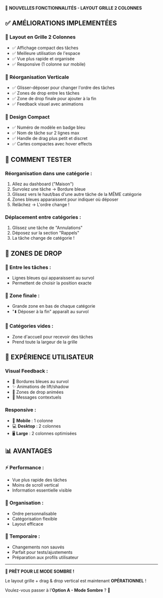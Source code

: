 🎯 **NOUVELLES FONCTIONNALITÉS - LAYOUT GRILLE 2 COLONNES**

## ✅ AMÉLIORATIONS IMPLEMENTÉES

### 📱 **Layout en Grille 2 Colonnes**
- ✅ Affichage compact des tâches
- ✅ Meilleure utilisation de l'espace
- ✅ Vue plus rapide et organisée
- ✅ Responsive (1 colonne sur mobile)

### 🔄 **Réorganisation Verticale**
- ✅ Glisser-déposer pour changer l'ordre des tâches
- ✅ Zones de drop entre les tâches
- ✅ Zone de drop finale pour ajouter à la fin
- ✅ Feedback visuel avec animations

### 🎨 **Design Compact**
- ✅ Numéro de modèle en badge bleu
- ✅ Nom de tâche sur 2 lignes max
- ✅ Handle de drag plus petit et discret
- ✅ Cartes compactes avec hover effects

## 🧪 COMMENT TESTER

### **Réorganisation dans une catégorie :**
1. Allez au dashboard ("Maison")
2. Survolez une tâche → Bordure bleue
3. Glissez vers le haut/bas d'une autre tâche de la MÊME catégorie
4. Zones bleues apparaissent pour indiquer où déposer
5. Relâchez → L'ordre change !

### **Déplacement entre catégories :**
1. Glissez une tâche de "Annulations"
2. Déposez sur la section "Rappels" 
3. La tâche change de catégorie !

## 🎯 ZONES DE DROP

### **📍 Entre les tâches :**
- Lignes bleues qui apparaissent au survol
- Permettent de choisir la position exacte

### **📍 Zone finale :**
- Grande zone en bas de chaque catégorie
- "⬇️ Déposer à la fin" apparaît au survol

### **📍 Catégories vides :**
- Zone d'accueil pour recevoir des tâches
- Prend toute la largeur de la grille

## 🎨 EXPÉRIENCE UTILISATEUR

### **Visual Feedback :**
- 🔵 Bordures bleues au survol
- ✨ Animations de lift/shadow
- 📍 Zones de drop animées
- 🎯 Messages contextuels

### **Responsive :**
- 📱 **Mobile** : 1 colonne
- 💻 **Desktop** : 2 colonnes
- 🖥️ **Large** : 2 colonnes optimisées

## 📊 AVANTAGES

### **⚡ Performance :**
- Vue plus rapide des tâches
- Moins de scroll vertical
- Information essentielle visible

### **🎯 Organisation :**
- Ordre personnalisable
- Catégorisation flexible
- Layout efficace

### **💾 Temporaire :**
- Changements non sauvés
- Parfait pour tests/ajustements
- Préparation aux profils utilisateur

---

**🌙 PRÊT POUR LE MODE SOMBRE !**

Le layout grille + drag & drop vertical est maintenant **OPÉRATIONNEL** ! 

Voulez-vous passer à l'**Option A - Mode Sombre** ? 🚀
